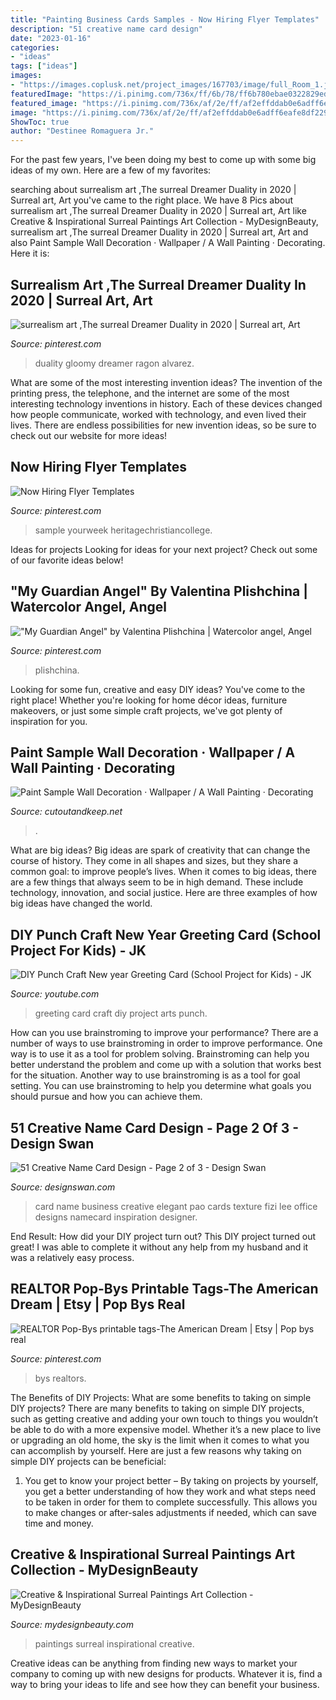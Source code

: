 ```yaml
---
title: "Painting Business Cards Samples - Now Hiring Flyer Templates"
description: "51 creative name card design"
date: "2023-01-16"
categories:
- "ideas"
tags: ["ideas"]
images:
- "https://images.coplusk.net/project_images/167703/image/full_Room_1.jpg"
featuredImage: "https://i.pinimg.com/736x/ff/6b/78/ff6b780ebae0322829ed537e7ba2562d.jpg"
featured_image: "https://i.pinimg.com/736x/af/2e/ff/af2effddab0e6adff6eafe8df2299a3c.jpg"
image: "https://i.pinimg.com/736x/af/2e/ff/af2effddab0e6adff6eafe8df2299a3c.jpg"
ShowToc: true
author: "Destinee Romaguera Jr."
---
```



For the past few years, I've been doing my best to come up with some big ideas of my own. Here are a few of my favorites: 

	

		
searching about surrealism art ,The surreal Dreamer Duality in 2020 | Surreal art, Art you've came to the right place. We have 8 Pics about surrealism art ,The surreal Dreamer Duality in 2020 | Surreal art, Art like Creative &amp; Inspirational Surreal Paintings Art Collection - MyDesignBeauty, surrealism art ,The surreal Dreamer Duality in 2020 | Surreal art, Art and also Paint Sample Wall Decoration · Wallpaper / A Wall Painting · Decorating. Here it is:
		
    
## Surrealism Art ,The Surreal Dreamer Duality In 2020 | Surreal Art, Art

<img loading=lazy src="https://i.pinimg.com/736x/af/2e/ff/af2effddab0e6adff6eafe8df2299a3c.jpg" onerror="this.onerror=null;this.src='https://tse2.mm.bing.net/th?id=OIP.zRW5K34YBjONxh8KHarM9wHaHa&amp;pid=15.1';" alt="surrealism art ,The surreal Dreamer Duality in 2020 | Surreal art, Art">

_Source: pinterest.com_

>duality gloomy dreamer ragon alvarez. 

	

What are some of the most interesting invention ideas?
The invention of the printing press, the telephone, and the internet are some of the most interesting technology inventions in history. Each of these devices changed how people communicate, worked with technology, and even lived their lives. There are endless possibilities for new invention ideas, so be sure to check out our website for more ideas!

    
## Now Hiring Flyer Templates

<img loading=lazy src="https://i.pinimg.com/736x/47/77/ba/4777ba1e64fae1a1facc739086c466fc.jpg" onerror="this.onerror=null;this.src='https://tse1.mm.bing.net/th?id=OIP.k_HD2W5bPPytORpQjnkA2QHaJl&amp;pid=15.1';" alt="Now Hiring Flyer Templates">

_Source: pinterest.com_

>sample yourweek heritagechristiancollege. 

	

Ideas for projects
Looking for ideas for your next project? Check out some of our favorite ideas below!

    
## &quot;My Guardian Angel&quot; By Valentina Plishchina | Watercolor Angel, Angel

<img loading=lazy src="https://i.pinimg.com/736x/85/a5/7b/85a57b443282012079707f255c308793--my-guardian-angel-art-drawings.jpg" onerror="this.onerror=null;this.src='https://tse4.mm.bing.net/th?id=OIP.V8nK0UmzGd81v_eoPvJ2dwHaKX&amp;pid=15.1';" alt="&quot;My Guardian Angel&quot; by Valentina Plishchina | Watercolor angel, Angel">

_Source: pinterest.com_

>plishchina. 

	

Looking for some fun, creative and easy DIY ideas? You've come to the right place! Whether you're looking for home décor ideas, furniture makeovers, or just some simple craft projects, we've got plenty of inspiration for you.

    
## Paint Sample Wall Decoration · Wallpaper / A Wall Painting · Decorating

<img loading=lazy src="https://images.coplusk.net/project_images/167703/image/full_Room_1.jpg" onerror="this.onerror=null;this.src='https://tse3.mm.bing.net/th?id=OIP.DVz0DqpsSW9b1PeeWGjCJAHaJ4&amp;pid=15.1';" alt="Paint Sample Wall Decoration · Wallpaper / A Wall Painting · Decorating">

_Source: cutoutandkeep.net_

>. 

	

What are big ideas?
Big ideas are spark of creativity that can change the course of history. They come in all shapes and sizes, but they share a common goal: to improve people’s lives. When it comes to big ideas, there are a few things that always seem to be in high demand. These include technology, innovation, and social justice. Here are three examples of how big ideas have changed the world.

    
## DIY Punch Craft New Year Greeting Card (School Project For Kids) - JK

<img loading=lazy src="http://i.ytimg.com/vi/DlXe66HY8Qo/maxresdefault.jpg" onerror="this.onerror=null;this.src='https://tse1.mm.bing.net/th?id=OIP._YGMN4OCa0c0QRiOl37UdgHaEK&amp;pid=15.1';" alt="DIY Punch Craft New year Greeting Card (School Project for Kids) - JK">

_Source: youtube.com_

>greeting card craft diy project arts punch. 

	

How can you use brainstroming to improve your performance?
There are a number of ways to use brainstroming in order to improve performance. One way is to use it as a tool for problem solving. Brainstroming can help you better understand the problem and come up with a solution that works best for the situation. Another way to use brainstroming is as a tool for goal setting. You can use brainstroming to help you determine what goals you should pursue and how you can achieve them.

    
## 51 Creative Name Card Design - Page 2 Of 3 - Design Swan

<img loading=lazy src="https://www.designswan.com/wp-content/uploads/2008/design/namecard/namecard_001.jpg" onerror="this.onerror=null;this.src='https://tse3.mm.bing.net/th?id=OIP.gOtJuy8Twf7QSDUGDflY_QHaEv&amp;pid=15.1';" alt="51 Creative Name Card Design - Page 2 of 3 - Design Swan">

_Source: designswan.com_

>card name business creative elegant pao cards texture fizi lee office designs namecard inspiration designer. 

	

End Result: How did your DIY project turn out?
This DIY project turned out great! I was able to complete it without any help from my husband and it was a relatively easy process.

    
## REALTOR Pop-Bys Printable Tags-The American Dream | Etsy | Pop Bys Real

<img loading=lazy src="https://i.pinimg.com/736x/ff/6b/78/ff6b780ebae0322829ed537e7ba2562d.jpg" onerror="this.onerror=null;this.src='https://tse1.mm.bing.net/th?id=OIP.1FycxXsafROJ3PIP14pW9wHaJ3&amp;pid=15.1';" alt="REALTOR Pop-Bys printable tags-The American Dream | Etsy | Pop bys real">

_Source: pinterest.com_

>bys realtors. 

	

The Benefits of DIY Projects: What are some benefits to taking on simple DIY projects?
There are many benefits to taking on simple DIY projects, such as getting creative and adding your own touch to things you wouldn’t be able to do with a more expensive model. Whether it’s a new place to live or upgrading an old home, the sky is the limit when it comes to what you can accomplish by yourself. Here are just a few reasons why taking on simple DIY projects can be beneficial: 
1. You get to know your project better – By taking on projects by yourself, you get a better understanding of how they work and what steps need to be taken in order for them to complete successfully. This allows you to make changes or after-sales adjustments if needed, which can save time and money. 


    
## Creative &amp; Inspirational Surreal Paintings Art Collection - MyDesignBeauty

<img loading=lazy src="http://www.mydesignbeauty.com/wp-content/uploads/2016/10/inspirational-surreal-paintings-collection-by-mydesignbeauty-7.jpg" onerror="this.onerror=null;this.src='https://tse4.mm.bing.net/th?id=OIP.8sbbApeihtusKbldhUNU9QHaK0&amp;pid=15.1';" alt="Creative &amp; Inspirational Surreal Paintings Art Collection - MyDesignBeauty">

_Source: mydesignbeauty.com_

>paintings surreal inspirational creative. 

	

Creative ideas can be anything from finding new ways to market your company to coming up with new designs for products. Whatever it is, find a way to bring your ideas to life and see how they can benefit your business.

